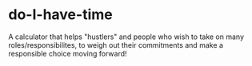 # do-I-have-time
 A calculator that helps "hustlers" and people who wish to take on many roles/responsibilites, to weigh out their commitments and make a responsible choice moving forward!
